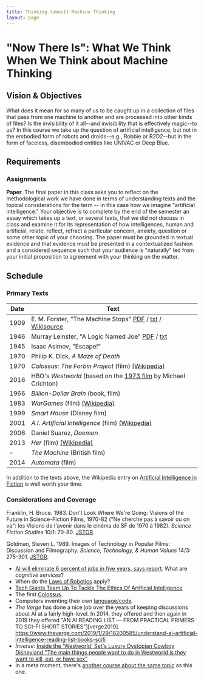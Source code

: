 ```yaml
---
title: Thinking (about) Machine Thinking
layout: page
---
```


# "Now There Is": What We Think When We Think about Machine Thinking


## Vision & Objectives

What does it mean for so many of us to be caught up in a collection of files that pass from one machine to another and are processed into other kinds of files? Is the invisibility of it all--and invisibility that is effectively magic--to us? In this course we take up the question of artificial intelligence, but not in the embodied form of robots and droids--e.g., Robbie or R2D2--but in the form of faceless, disembodied entities like UNIVAC or Deep Blue.

## Requirements

### Assignments

**Paper**. The final paper in this class asks you to reflect on the methodological work we have done in terms of understanding texts and the topical considerations for the term -- in this case how we imagine "artificial intelligence." Your objective is to complete by the end of the semester an essay which takes up a text, or several texts, that we did not discuss in class and examine it for its representation of how intelligences, human and artificial, relate, reflect, refract a particular concern, anxiety, question or some other topic of your choosing. The paper must be grounded in textual evidence and that evidence must be presented in a contextualized fashion and a considered sequence such that your audience is "naturally" led from your initial proposition to agreement with your thinking on the matter.


## Schedule

### Primary Texts

Date | Text
---- | -------------
1909 | E. M. Forster, "The Machine Stops" [PDF][tms-pdf] / [txt][tms-txt] / [Wikisource][tms-wiki]
1946 | Murray Leinster, "A Logic Named Joe" [PDF][joe-pdf] / [txt][joe-txt]
1945 | Isaac Asimov, "Escape!"
1970 | Philip K. Dick, _A Maze of Death_
1970 | _Colossus: The Forbin Project_ (film) [(Wikipedia)][tfp-wp]
2016 | HBO's _Westworld_ (based on the [1973 film][] by Michael Crichton)
1966 | _Billion-Dollar Brain_ (book, film)
1983 | _WarGames_ (film) [(Wikipedia)][wg-wp]
1999 | _Smart House_ (Disney film)
2001 | _A.I. Artificial Intelligence_ (film) [(Wikipedia)][ai-wp]
2006 | Daniel Suarez, _Daemon_
2013 | _Her_ (film) [(Wikipedia)][her-wp]
-    | _The Machine_ (British film)
2014 | _Automata_ (film)

In addition to the texts above, the Wikipedia entry on [Artificial Intelligence in Fiction][wp-ai] is well worth your time.

[tms-pdf]: https://moodle.louisiana.edu/pluginfile.php/757817/mod_folder/content/0/forster_1909.pdf?forcedownload=1
[tms-txt]: https://moodle.louisiana.edu/pluginfile.php/757817/mod_folder/content/0/forster_1909.txt?forcedownload=1
[tms-wiki]: https://en.wikisource.org/wiki/The_Machine_Stops
[joe-pdf]: https://moodle.louisiana.edu/pluginfile.php/757817/mod_folder/content/0/leinster_1946.pdf?forcedownload=1
[joe-txt]: https://moodle.louisiana.edu/pluginfile.php/757817/mod_folder/content/0/leinster_1946.pdf?forcedownload=1
[1973 film]: https://en.wikipedia.org/wiki/Westworld
[tfp-wp]: https://en.wikipedia.org/wiki/Colossus:_The_Forbin_Project
[wg-wp]: https://en.wikipedia.org/wiki/WarGames
[ai-wp]: https://en.wikipedia.org/wiki/A.I._Artificial_Intelligence
[her-wp]: https://en.wikipedia.org/wiki/Her_(film)
[wp-ai]: https://en.wikipedia.org/wiki/Artificial_intelligence_in_fiction


### Considerations and Coverage

Franklin, H. Bruce. 1983. Don't Look Where We're Going: Visions of the Future in Science-Fiction Films, 1970-82 ("Ne cherche pas à savoir où on va": les Visions de l'avenir dans le cinéma de SF de 1970 à 1982). _Science Fiction Studies_ 10/1: 70-80. [JSTOR](http://www.jstor.org/stable/4239529).

Goldman, Steven L. 1989. Images of Technology in Popular Films: Discussion and Filmography. _Science, Technology, & Human Values_ 14/3: 275-301. [JSTOR](http://www.jstor.org/stable/689842).

* [AI will eliminate 6 percent of jobs in five years, says report][cnbc]. What are *cognitive services*?
* When do the [Laws of Robotics][] apply?
* [Tech Giants Team Up To Tackle The Ethics Of Artificial Intelligence][npr]
* The first [Colossus][].
* Computers inventing their own [language/code][].
* _The Verge_ has done a nice job over the years of keeping discussions about AI at a fairly high-level. In 2014, they offered  and then again in 2019 they offered "AN AI READING LIST — FROM PRACTICAL PRIMERS TO SCI-FI SHORT STORIES"][verge2019].
https://www.theverge.com/2019/1/29/18200585/understand-ai-artificial-intelligence-reading-list-books-scifi
* _Inverse_: [Inside the 'Westworld' Set's Luxury Dystopian Cowboy Disneyland "The main things people want to do in Westworld is they want to kill, eat, or have sex"](https://www.inverse.com/article/21830-design-of-westworld-s-old-western-town-set-hbo-melody-ranch)
* In a meta moment, there's [another course about the same topic][mla] as this one.

[cnbc]: http://www.cnbc.com/2016/09/12/ai-will-eliminate-six-percent-of-jobs-in-five-years-says-report.html
[Laws of Robotics]: https://www.kirkusreviews.com/features/isaac-asimov-and-three-laws-robotics/
[npr]: http://www.npr.org/sections/alltechconsidered/2016/09/28/495812849/tech-giants-team-up-to-tackle-the-ethics-of-artificial-intelligence
[Colossus]: https://www.miradore.com/a-short-history-of-modern-computers-and-the-it-workers-who-used-them/
[language/code]: https://www.engadget.com/2016/10/28/google-ai-created-its-own-form-of-encryption/
[mla]: https://www.mla.org/Resources/Career/MLA-Grants-and-Awards/Humanities-Innovation-Course-Development-Grants/Past-Winners
